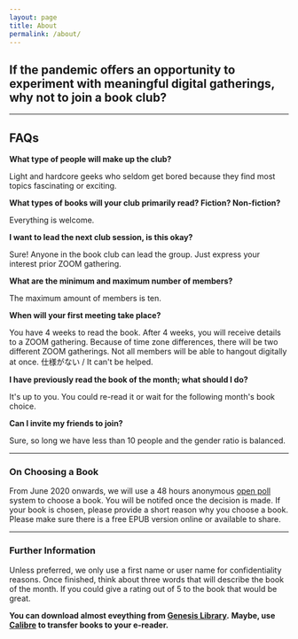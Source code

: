 ```yaml
---
layout: page
title: About
permalink: /about/
---
```


## If the pandemic offers an opportunity to experiment with meaningful digital gatherings, why not to join a book club?

---

## FAQs

**What type of people will make up the club?**

Light and hardcore geeks who seldom get bored because they find most topics fascinating or exciting.

**What types of books will your club primarily read? Fiction? Non-fiction?**

Everything is welcome.

**I want to lead the next club session, is this okay?**

Sure! Anyone in the book club can lead the group. Just express your interest prior ZOOM gathering.

**What are the minimum and maximum number of members?**

The maximum amount of members is ten.

**When will your first meeting take place?**

You have 4 weeks to read the book. After 4 weeks, you will receive details to a ZOOM gathering.
Because of time zone differences, there will be two different ZOOM gatherings.
Not all members will be able to hangout digitally at once.
仕様がない / It can't be helped.

**I have previously read the book of the month; what should I do?**

It's up to you. You could re-read it or wait for the following month's book choice.

**Can I invite my friends to join?**

Sure, so long we have less than 10 people and the gender ratio is balanced.


---

### On Choosing a Book

From June 2020 onwards, we will use a 48 hours anonymous [open poll](https://www.poll-maker.com/) system to choose a book.
You will be notifed once the decision is made.
If your book is chosen, please provide a short reason why you choose a book.
Please make sure there is a free EPUB version online or available to share.

---

### Further Information

Unless preferred, we only use a first name or user name for confidentiality reasons.
Once finished, think about three words that will describe the book of the month.
If you could give a rating out of 5 to the book that would be great.

**You can download almost eveything from [Genesis Library](http://gen.lib.rus.ec/).**
**Maybe, use [Calibre](https://calibre-ebook.com/) to transfer books to your e-reader.**
